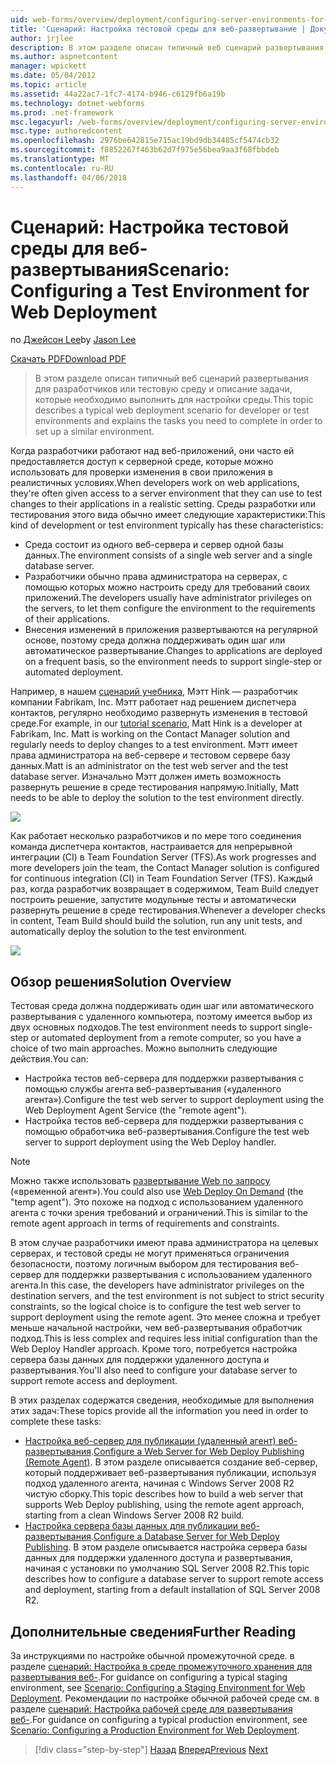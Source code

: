 ```yaml
---
uid: web-forms/overview/deployment/configuring-server-environments-for-web-deployment/scenario-configuring-a-test-environment-for-web-deployment
title: 'Сценарий: Настройка тестовой среды для веб-развертывание | Документы Microsoft'
author: jrjlee
description: В этом разделе описан типичный веб сценарий развертывания для разработчиков или тестовую среду и описание задачи, которые необходимо выполнить для настройки удостоверения службы...
ms.author: aspnetcontent
manager: wpickett
ms.date: 05/04/2012
ms.topic: article
ms.assetid: 44a22ac7-1fc7-4174-b946-c6129fb6a19b
ms.technology: dotnet-webforms
ms.prod: .net-framework
msc.legacyurl: /web-forms/overview/deployment/configuring-server-environments-for-web-deployment/scenario-configuring-a-test-environment-for-web-deployment
msc.type: authoredcontent
ms.openlocfilehash: 2976be642815e715ac19bd9db34485cf5474cb32
ms.sourcegitcommit: f8852267f463b62d7f975e56bea9aa3f68fbbdeb
ms.translationtype: MT
ms.contentlocale: ru-RU
ms.lasthandoff: 04/06/2018
---
```

<a name="scenario-configuring-a-test-environment-for-web-deployment"></a><span data-ttu-id="00064-103">Сценарий: Настройка тестовой среды для веб-развертывания</span><span class="sxs-lookup"><span data-stu-id="00064-103">Scenario: Configuring a Test Environment for Web Deployment</span></span>
====================
<span data-ttu-id="00064-104">по [Джейсон Lee](https://github.com/jrjlee)</span><span class="sxs-lookup"><span data-stu-id="00064-104">by [Jason Lee](https://github.com/jrjlee)</span></span>

[<span data-ttu-id="00064-105">Скачать PDF</span><span class="sxs-lookup"><span data-stu-id="00064-105">Download PDF</span></span>](https://msdnshared.blob.core.windows.net/media/MSDNBlogsFS/prod.evol.blogs.msdn.com/CommunityServer.Blogs.Components.WeblogFiles/00/00/00/63/56/8130.DeployingWebAppsInEnterpriseScenarios.pdf)

> <span data-ttu-id="00064-106">В этом разделе описан типичный веб сценарий развертывания для разработчиков или тестовую среду и описание задачи, которые необходимо выполнить для настройки среды.</span><span class="sxs-lookup"><span data-stu-id="00064-106">This topic describes a typical web deployment scenario for developer or test environments and explains the tasks you need to complete in order to set up a similar environment.</span></span>


<span data-ttu-id="00064-107">Когда разработчики работают над веб-приложений, они часто ей предоставляется доступ к серверной среде, которые можно использовать для проверки изменения в свои приложения в реалистичных условиях.</span><span class="sxs-lookup"><span data-stu-id="00064-107">When developers work on web applications, they're often given access to a server environment that they can use to test changes to their applications in a realistic setting.</span></span> <span data-ttu-id="00064-108">Среды разработки или тестирования этого вида обычно имеет следующие характеристики:</span><span class="sxs-lookup"><span data-stu-id="00064-108">This kind of development or test environment typically has these characteristics:</span></span>

- <span data-ttu-id="00064-109">Среда состоит из одного веб-сервера и сервер одной базы данных.</span><span class="sxs-lookup"><span data-stu-id="00064-109">The environment consists of a single web server and a single database server.</span></span>
- <span data-ttu-id="00064-110">Разработчики обычно права администратора на серверах, с помощью которых можно настроить среду для требований своих приложений.</span><span class="sxs-lookup"><span data-stu-id="00064-110">The developers usually have administrator privileges on the servers, to let them configure the environment to the requirements of their applications.</span></span>
- <span data-ttu-id="00064-111">Внесения изменений в приложения развертываются на регулярной основе, поэтому среда должна поддерживать один шаг или автоматическое развертывание.</span><span class="sxs-lookup"><span data-stu-id="00064-111">Changes to applications are deployed on a frequent basis, so the environment needs to support single-step or automated deployment.</span></span>

<span data-ttu-id="00064-112">Например, в нашем [сценарий учебника](../deploying-web-applications-in-enterprise-scenarios/enterprise-web-deployment-scenario-overview.md), Мэтт Hink — разработчик компании Fabrikam, Inc. Мэтт работает над решением диспетчера контактов, регулярно необходимо развернуть изменения в тестовой среде.</span><span class="sxs-lookup"><span data-stu-id="00064-112">For example, in our [tutorial scenario](../deploying-web-applications-in-enterprise-scenarios/enterprise-web-deployment-scenario-overview.md), Matt Hink is a developer at Fabrikam, Inc. Matt is working on the Contact Manager solution and regularly needs to deploy changes to a test environment.</span></span> <span data-ttu-id="00064-113">Мэтт имеет права администратора на веб-сервере и тестовом сервере базу данных.</span><span class="sxs-lookup"><span data-stu-id="00064-113">Matt is an administrator on the test web server and the test database server.</span></span> <span data-ttu-id="00064-114">Изначально Мэтт должен иметь возможность развернуть решение в среде тестирования напрямую.</span><span class="sxs-lookup"><span data-stu-id="00064-114">Initially, Matt needs to be able to deploy the solution to the test environment directly.</span></span>

![](scenario-configuring-a-test-environment-for-web-deployment/_static/image1.png)

<span data-ttu-id="00064-115">Как работает несколько разработчиков и по мере того соединения команда диспетчера контактов, настраивается для непрерывной интеграции (CI) в Team Foundation Server (TFS).</span><span class="sxs-lookup"><span data-stu-id="00064-115">As work progresses and more developers join the team, the Contact Manager solution is configured for continuous integration (CI) in Team Foundation Server (TFS).</span></span> <span data-ttu-id="00064-116">Каждый раз, когда разработчик возвращает в содержимом, Team Build следует построить решение, запустите модульные тесты и автоматически развернуть решение в среде тестирования.</span><span class="sxs-lookup"><span data-stu-id="00064-116">Whenever a developer checks in content, Team Build should build the solution, run any unit tests, and automatically deploy the solution to the test environment.</span></span>

![](scenario-configuring-a-test-environment-for-web-deployment/_static/image2.png)

## <a name="solution-overview"></a><span data-ttu-id="00064-117">Обзор решения</span><span class="sxs-lookup"><span data-stu-id="00064-117">Solution Overview</span></span>

<span data-ttu-id="00064-118">Тестовая среда должна поддерживать один шаг или автоматического развертывания с удаленного компьютера, поэтому имеется выбор из двух основных подходов.</span><span class="sxs-lookup"><span data-stu-id="00064-118">The test environment needs to support single-step or automated deployment from a remote computer, so you have a choice of two main approaches.</span></span> <span data-ttu-id="00064-119">Можно выполнить следующие действия.</span><span class="sxs-lookup"><span data-stu-id="00064-119">You can:</span></span>

- <span data-ttu-id="00064-120">Настройка тестов веб-сервера для поддержки развертывания с помощью службы агента веб-развертывания («удаленного агента»).</span><span class="sxs-lookup"><span data-stu-id="00064-120">Configure the test web server to support deployment using the Web Deployment Agent Service (the "remote agent").</span></span>
- <span data-ttu-id="00064-121">Настройка тестов веб-сервера для поддержки развертывания с помощью обработчика веб-развертывания.</span><span class="sxs-lookup"><span data-stu-id="00064-121">Configure the test web server to support deployment using the Web Deploy handler.</span></span>

> [!NOTE]
> <span data-ttu-id="00064-122">Можно также использовать [развертывание Web по запросу](https://technet.microsoft.com/library/ee517345(WS.10).aspx) («временной агент»).</span><span class="sxs-lookup"><span data-stu-id="00064-122">You could also use [Web Deploy On Demand](https://technet.microsoft.com/library/ee517345(WS.10).aspx) (the "temp agent").</span></span> <span data-ttu-id="00064-123">Это похоже на подход с использованием удаленного агента с точки зрения требований и ограничений.</span><span class="sxs-lookup"><span data-stu-id="00064-123">This is similar to the remote agent approach in terms of requirements and constraints.</span></span>


<span data-ttu-id="00064-124">В этом случае разработчики имеют права администратора на целевых серверах, и тестовой среды не могут применяться ограничения безопасности, поэтому логичным выбором для тестирования веб-сервер для поддержки развертывания с использованием удаленного агента.</span><span class="sxs-lookup"><span data-stu-id="00064-124">In this case, the developers have administrator privileges on the destination servers, and the test environment is not subject to strict security constraints, so the logical choice is to configure the test web server to support deployment using the remote agent.</span></span> <span data-ttu-id="00064-125">Это менее сложна и требует меньше начальной настройки, чем веб-развертывания обработчик подход.</span><span class="sxs-lookup"><span data-stu-id="00064-125">This is less complex and requires less initial configuration than the Web Deploy Handler approach.</span></span> <span data-ttu-id="00064-126">Кроме того, потребуется настройка сервера базы данных для поддержки удаленного доступа и развертывания.</span><span class="sxs-lookup"><span data-stu-id="00064-126">You'll also need to configure your database server to support remote access and deployment.</span></span>

<span data-ttu-id="00064-127">В этих разделах содержатся сведения, необходимые для выполнения этих задач:</span><span class="sxs-lookup"><span data-stu-id="00064-127">These topics provide all the information you need in order to complete these tasks:</span></span>

- <span data-ttu-id="00064-128">[Настройка веб-сервер для публикации (удаленный агент) веб-развертывания](configuring-a-web-server-for-web-deploy-publishing-remote-agent.md).</span><span class="sxs-lookup"><span data-stu-id="00064-128">[Configure a Web Server for Web Deploy Publishing (Remote Agent)](configuring-a-web-server-for-web-deploy-publishing-remote-agent.md).</span></span> <span data-ttu-id="00064-129">В этом разделе описывается создание веб-сервер, который поддерживает веб-развертывания публикации, используя подход удаленного агента, начиная с Windows Server 2008 R2 чистую сборку.</span><span class="sxs-lookup"><span data-stu-id="00064-129">This topic describes how to build a web server that supports Web Deploy publishing, using the remote agent approach, starting from a clean Windows Server 2008 R2 build.</span></span>
- <span data-ttu-id="00064-130">[Настройка сервера базы данных для публикации веб-развертывания](configuring-a-database-server-for-web-deploy-publishing.md).</span><span class="sxs-lookup"><span data-stu-id="00064-130">[Configure a Database Server for Web Deploy Publishing](configuring-a-database-server-for-web-deploy-publishing.md).</span></span> <span data-ttu-id="00064-131">В этом разделе описывается настройка сервера базы данных для поддержки удаленного доступа и развертывания, начиная с установки по умолчанию SQL Server 2008 R2.</span><span class="sxs-lookup"><span data-stu-id="00064-131">This topic describes how to configure a database server to support remote access and deployment, starting from a default installation of SQL Server 2008 R2.</span></span>

## <a name="further-reading"></a><span data-ttu-id="00064-132">Дополнительные сведения</span><span class="sxs-lookup"><span data-stu-id="00064-132">Further Reading</span></span>

<span data-ttu-id="00064-133">За инструкциями по настройке обычной промежуточной среде. в разделе [сценарий: Настройка в среде промежуточного хранения для развертывания веб-](scenario-configuring-a-staging-environment-for-web-deployment.md).</span><span class="sxs-lookup"><span data-stu-id="00064-133">For guidance on configuring a typical staging environment, see [Scenario: Configuring a Staging Environment for Web Deployment](scenario-configuring-a-staging-environment-for-web-deployment.md).</span></span> <span data-ttu-id="00064-134">Рекомендации по настройке обычной рабочей среде см. в разделе [сценарий: Настройка рабочей среде для развертывания веб-](scenario-configuring-a-production-environment-for-web-deployment.md).</span><span class="sxs-lookup"><span data-stu-id="00064-134">For guidance on configuring a typical production environment, see [Scenario: Configuring a Production Environment for Web Deployment](scenario-configuring-a-production-environment-for-web-deployment.md).</span></span>

> [!div class="step-by-step"]
> <span data-ttu-id="00064-135">[Назад](choosing-the-right-approach-to-web-deployment.md)
> [Вперед](scenario-configuring-a-staging-environment-for-web-deployment.md)</span><span class="sxs-lookup"><span data-stu-id="00064-135">[Previous](choosing-the-right-approach-to-web-deployment.md)
[Next](scenario-configuring-a-staging-environment-for-web-deployment.md)</span></span>
